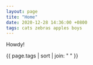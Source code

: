 ```yaml
---
layout: page
tite: "Home"
date: 2020-12-28 14:36:00 +0800
tags: cats zebras apples boys
---
```

Howdy!

{{ page.tags | sort | join: " " }}


